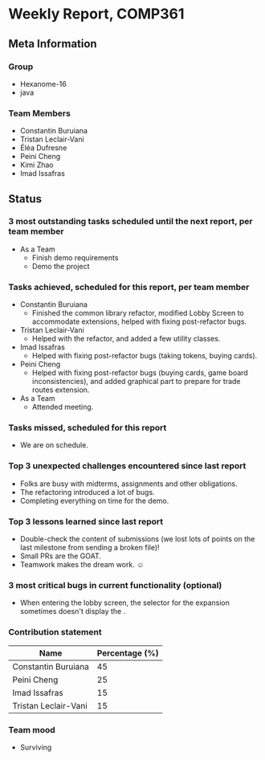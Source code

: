 # Weekly Report, COMP361

## Meta Information

### Group

* Hexanome-16
* java

### Team Members

* Constantin Buruiana
* Tristan Leclair-Vani
* Éléa Dufresne
* Peini Cheng
* Kimi Zhao
* Imad Issafras

## Status

### 3 most outstanding tasks scheduled until the next report, per team member

* As a Team
    * Finish demo requirements
    * Demo the project

### Tasks achieved, scheduled for this report, per team member

* Constantin Buruiana
    * Finished the common library refactor, modified Lobby Screen to accommodate extensions, helped with fixing post-refactor bugs. 
* Tristan Leclair-Vani
    * Helped with the refactor, and added a few utility classes.
* Imad Issafras
    * Helped with fixing post-refactor bugs (taking tokens, buying cards).
* Peini Cheng
    * Helped with fixing post-refactor bugs (buying cards, game board inconsistencies), and added graphical part to prepare for trade routes extension.
* As a Team
    * Attended meeting. 

### Tasks missed, scheduled for this report

* We are on schedule.

### Top 3 unexpected challenges encountered since last report

* Folks are busy with midterms, assignments and other obligations.
* The refactoring introduced a lot of bugs.
* Completing everything on time for the demo.

### Top 3 lessons learned since last report

* Double-check the content of submissions (we lost lots of points on the last milestone from sending a broken file)!
* Small PRs are the GOAT.
* Teamwork makes the dream work. ☺

### 3 most critical bugs in current functionality (optional)

* When entering the lobby screen, the selector for the expansion sometimes doesn't display the .

### Contribution statement

| Name                 | Percentage (%) |
|----------------------|----------------|
| Constantin Buruiana  | 45             |
| Peini Cheng          | 25             |
| Imad Issafras        | 15             |
| Tristan Leclair-Vani | 15             | 

### Team mood

* Surviving
